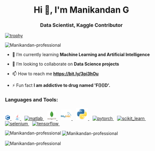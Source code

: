 <h1 align="center">Hi 👋, I'm Manikandan G</h1>

<h3 align="center">Data Scientist, Kaggle Contributor</h3>


[![trophy](https://github-profile-trophy.vercel.app/?username=Manikandan-professional)](https://github.com/Manikandan-professional/)


<p align="left"> <img src="https://komarev.com/ghpvc/?username=Manikandan-professional&label=Profile%20views&color=0e75b6&style=flat" alt="Manikandan-professional" /> </p>



- 🌱 I’m currently learning **Machine Learning and Artificial Intelligence**

- 👯 I’m looking to collaborate on **Data Science projects**

- 📫 How to reach me **https://bit.ly/3pi3hOu**

- ⚡ Fun fact **I am addictive to drug named 'F()()D'.**


<h3 align="left">Languages and Tools:</h3>
<p align="left"> 
  <a href="https://www.cprogramming.com/" target="_blank"> <img src="https://raw.githubusercontent.com/devicons/devicon/master/icons/c/c-original.svg" alt="c" width="17" height="17"/> </a>&ensp; 
  <a href="https://www.java.com" target="_blank"> <img src="https://raw.githubusercontent.com/devicons/devicon/master/icons/java/java-original.svg" alt="java" width="17" height="18"/> </a>&ensp;   
  <a href="https://www.mathworks.com/" target="_blank"> <img src="https://upload.wikimedia.org/wikipedia/commons/2/21/Matlab_Logo.png" alt="matlab" width="27" height="27"/> </a>&ensp;     
  <a href="https://www.mongodb.com/" target="_blank"> <img src="https://raw.githubusercontent.com/devicons/devicon/master/icons/mongodb/mongodb-original-wordmark.svg" alt="mongodb" width="30" height="30"/> </a>&ensp;   
  <a href="https://www.mysql.com/" target="_blank"> <img src="https://raw.githubusercontent.com/devicons/devicon/master/icons/mysql/mysql-original-wordmark.svg" alt="mysql" width="35" height="35"/> </a>&ensp;     
  <a href="https://www.python.org" target="_blank"> <img src="https://raw.githubusercontent.com/devicons/devicon/master/icons/python/python-original.svg" alt="python" width="40" height="40"/> </a>&ensp;    
  <a href="https://pytorch.org/" target="_blank"> <img src="https://www.vectorlogo.zone/logos/pytorch/pytorch-icon.svg" alt="pytorch" width="45" height="45"/> </a>&ensp;   
  <a href="https://scikit-learn.org/" target="_blank"> <img src="https://upload.wikimedia.org/wikipedia/commons/0/05/Scikit_learn_logo_small.svg" alt="scikit_learn" width="47" height="47"/> </a>&ensp;    
  <a href="https://www.selenium.dev" target="_blank"> <img src="https://raw.githubusercontent.com/detain/svg-logos/780f25886640cef088af994181646db2f6b1a3f8/svg/selenium-logo.svg" alt="selenium" width="49" height="49"/> </a>&ensp; 
  <a href="https://www.tensorflow.org" target="_blank"> <img src="https://www.vectorlogo.zone/logos/tensorflow/tensorflow-icon.svg" alt="tensorflow" width="50" height="50"/> </a>&ensp;   </p>

<p><img align="left" src="https://github-readme-stats.vercel.app/api/top-langs?username=Manikandan-professional&show_icons=true&locale=en&layout=compact" alt="Manikandan-professional" /></p>

<p>&nbsp;<img align="center" src="https://github-readme-stats.vercel.app/api?username=Manikandan-professional&show_icons=true&locale=en" alt="Manikandan-professional" /></p>

<p><img align="center" src="https://github-readme-streak-stats.herokuapp.com/?user=Manikandan-professional&" alt="Manikandan-professional" /></p>

<!--

**Manikandan-professional/Manikandan-professional** is a ✨ _special_ ✨ repository because its `README.md` (this file) appears on your GitHub profile.

Here are some ideas to get you started:

-->
